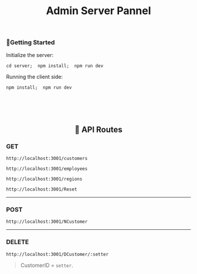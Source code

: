 <h1 style="text-align: center;">
    Admin Server Pannel
</h1>

</br>


<div>

### 🚀Getting Started
Initialize the server:

<div>

    cd server;  npm install;  npm run dev

</div>

Running the client side:
<div>

    npm install;  npm run dev

</div>

</div>


</br></br></br>

<h2 style="text-align: center;">
   🚏 API Routes
</h2>

### GET
<div>

    http://localhost:3001/customers
    
</div>
<div>

    http://localhost:3001/employees
    
</div>
<div>

    http://localhost:3001/regions
    
</div>
<div>

    http://localhost:3001/Reset

</div>

---

### POST
<div>

    http://localhost:3001/NCustomer

</div>

---

### DELETE
<div>

    http://localhost:3001/DCustomer/:setter


> CustomerID = `setter`.

</div>